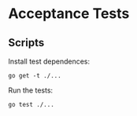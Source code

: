 # Acceptance Tests

## Scripts

Install test dependences:

```console
go get -t ./...
```

Run the tests:

```console
go test ./...
```

